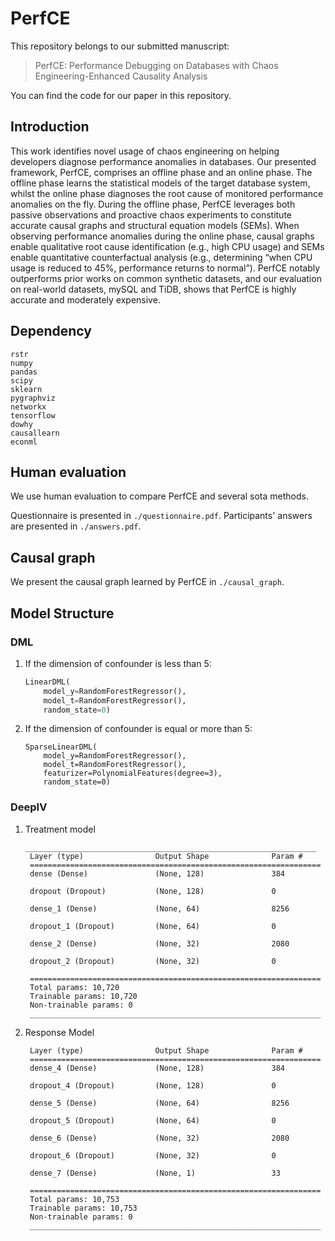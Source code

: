 # PerfCE

This repository belongs to our submitted manuscript:
> PerfCE: Performance Debugging on Databases with Chaos Engineering-Enhanced Causality Analysis

You can find the code for our paper in this repository.

## Introduction

This work identifies novel usage of chaos engineering on helping developers diagnose performance anomalies in databases. Our
presented framework, PerfCE, comprises an offline phase and an
online phase. The offline phase learns the statistical models of the
target database system, whilst the online phase diagnoses the root
cause of monitored performance anomalies on the fly. During the offline phase, PerfCE leverages both passive observations and 
proactive chaos experiments to constitute accurate causal graphs and
structural equation models (SEMs). When observing performance
anomalies during the online phase, causal graphs enable qualitative
root cause identification (e.g., high CPU usage) and SEMs enable
quantitative counterfactual analysis (e.g., determining “when CPU
usage is reduced to 45%, performance returns to normal”). PerfCE
notably outperforms prior works on common synthetic datasets,
and our evaluation on real-world datasets, mySQL and TiDB, shows
that PerfCE is highly accurate and moderately expensive.



## Dependency

```
rstr
numpy
pandas
scipy
sklearn
pygraphviz
networkx
tensorflow
dowhy
causallearn
econml
```


## Human evaluation

We use human evaluation to compare PerfCE and several sota methods. 
<!-- Details of human evaluation is presented in `Root Cause Analysis on MySQL(1-7).xlsx` -->
Questionnaire is presented in `./questionnaire.pdf`.
Participants' answers are presented in `./answers.pdf`.
## Causal graph

We present the causal graph learned by PerfCE in `./causal_graph`.
## Model Structure

### DML
1. If the dimension of confounder is less than 5:
    ```python
    LinearDML(
        model_y=RandomForestRegressor(),
        model_t=RandomForestRegressor(),
        random_state=0)
    ```
2. If the dimension of confounder is equal or more than 5:
    ```py3
    SparseLinearDML(
        model_y=RandomForestRegressor(),
        model_t=RandomForestRegressor(),
        featurizer=PolynomialFeatures(degree=3),
        random_state=0)
    ```

### DeepIV
1. Treatment model
   ```
   _________________________________________________________________
    Layer (type)                Output Shape              Param #   
    =================================================================
    dense (Dense)               (None, 128)               384       
                                                                    
    dropout (Dropout)           (None, 128)               0         
                                                                    
    dense_1 (Dense)             (None, 64)                8256      
                                                                    
    dropout_1 (Dropout)         (None, 64)                0         
                                                                    
    dense_2 (Dense)             (None, 32)                2080      
                                                                    
    dropout_2 (Dropout)         (None, 32)                0         
                                                                    
    =================================================================
    Total params: 10,720
    Trainable params: 10,720
    Non-trainable params: 0
    _________________________________________________________________
   ```
2. Response Model
   ```
    Layer (type)                Output Shape              Param #   
    =================================================================
    dense_4 (Dense)             (None, 128)               384       
                                                                    
    dropout_4 (Dropout)         (None, 128)               0         
                                                                    
    dense_5 (Dense)             (None, 64)                8256      
                                                                    
    dropout_5 (Dropout)         (None, 64)                0         
                                                                    
    dense_6 (Dense)             (None, 32)                2080      
                                                                    
    dropout_6 (Dropout)         (None, 32)                0         
                                                                    
    dense_7 (Dense)             (None, 1)                 33        
                                                                    
    =================================================================
    Total params: 10,753
    Trainable params: 10,753
    Non-trainable params: 0
    _________________________________________________________________
   ```